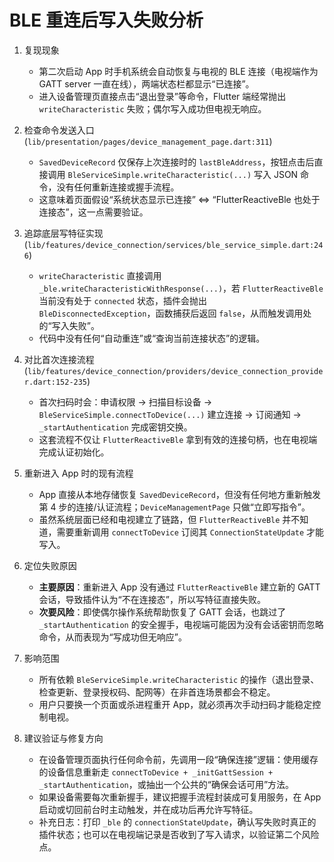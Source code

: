 # BLE 重连后写入失败分析

1. 复现现象
   - 第二次启动 App 时手机系统会自动恢复与电视的 BLE 连接（电视端作为 GATT server 一直在线），两端状态栏都显示“已连接”。
   - 进入设备管理页直接点击“退出登录”等命令，Flutter 端经常抛出 `writeCharacteristic` 失败；偶尔写入成功但电视无响应。

2. 检查命令发送入口 (`lib/presentation/pages/device_management_page.dart:311`)
   - `SavedDeviceRecord` 仅保存上次连接时的 `lastBleAddress`，按钮点击后直接调用 `BleServiceSimple.writeCharacteristic(...)` 写入 JSON 命令，没有任何重新连接或握手流程。
   - 这意味着页面假设“系统状态显示已连接” ⇔ “FlutterReactiveBle 也处于连接态”，这一点需要验证。

3. 追踪底层写特征实现 (`lib/features/device_connection/services/ble_service_simple.dart:246`)
   - `writeCharacteristic` 直接调用 `_ble.writeCharacteristicWithResponse(...)`，若 `FlutterReactiveBle` 当前没有处于 `connected` 状态，插件会抛出 `BleDisconnectedException`，函数捕获后返回 `false`，从而触发调用处的“写入失败”。
   - 代码中没有任何“自动重连”或“查询当前连接状态”的逻辑。

4. 对比首次连接流程 (`lib/features/device_connection/providers/device_connection_provider.dart:152-235`)
   - 首次扫码时会：申请权限 → 扫描目标设备 → `BleServiceSimple.connectToDevice(...)` 建立连接 → 订阅通知 → `_startAuthentication` 完成密钥交换。
   - 这套流程不仅让 `FlutterReactiveBle` 拿到有效的连接句柄，也在电视端完成认证初始化。

5. 重新进入 App 时的现有流程
   - App 直接从本地存储恢复 `SavedDeviceRecord`，但没有任何地方重新触发第 4 步的连接/认证流程；`DeviceManagementPage` 只做“立即写指令”。
   - 虽然系统层面已经和电视建立了链路，但 `FlutterReactiveBle` 并不知道，需要重新调用 `connectToDevice` 订阅其 `ConnectionStateUpdate` 才能写入。

6. 定位失败原因
   - **主要原因**：重新进入 App 没有通过 `FlutterReactiveBle` 建立新的 GATT 会话，导致插件认为“不在连接态”，所以写特征直接失败。
   - **次要风险**：即使偶尔操作系统帮助恢复了 GATT 会话，也跳过了 `_startAuthentication` 的安全握手，电视端可能因为没有会话密钥而忽略命令，从而表现为“写成功但无响应”。

7. 影响范围
   - 所有依赖 `BleServiceSimple.writeCharacteristic` 的操作（退出登录、检查更新、登录授权码、配网等）在非首连场景都会不稳定。
   - 用户只要换一个页面或杀进程重开 App，就必须再次手动扫码才能稳定控制电视。

8. 建议验证与修复方向
   - 在设备管理页面执行任何命令前，先调用一段“确保连接”逻辑：使用缓存的设备信息重新走 `connectToDevice + _initGattSession + _startAuthentication`，或抽出一个公共的“确保会话可用”方法。
   - 如果设备需要每次重新握手，建议把握手流程封装成可复用服务，在 App 启动或切回前台时主动触发，并在成功后再允许写特征。
   - 补充日志：打印 `_ble` 的 `connectionStateUpdate`，确认写失败时真正的插件状态；也可以在电视端记录是否收到了写入请求，以验证第二个风险点。
